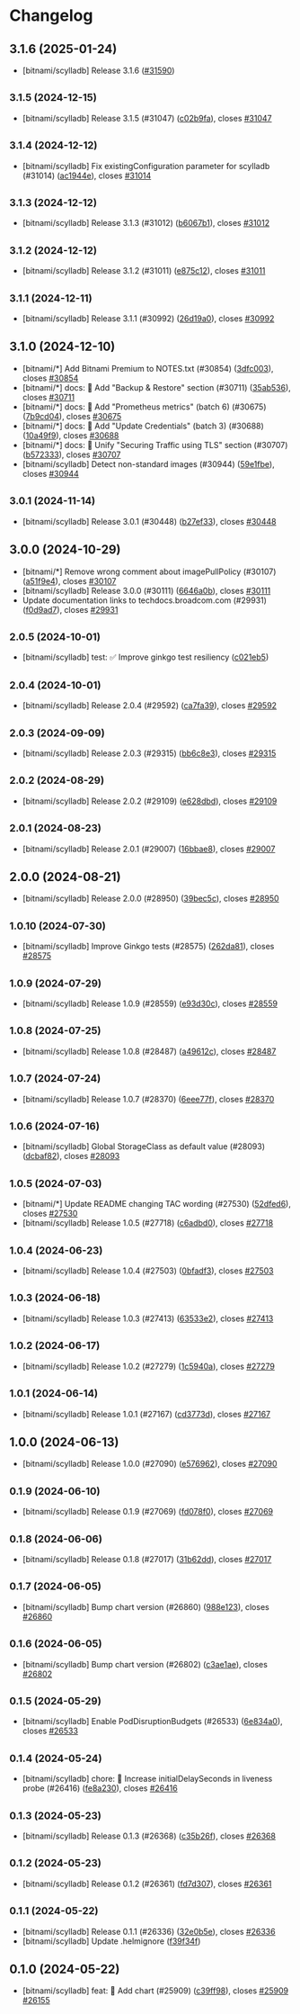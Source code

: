 # Changelog

## 3.1.6 (2025-01-24)

* [bitnami/scylladb] Release 3.1.6 ([#31590](https://github.com/bitnami/charts/pull/31590))

## <small>3.1.5 (2024-12-15)</small>

* [bitnami/scylladb] Release 3.1.5 (#31047) ([c02b9fa](https://github.com/bitnami/charts/commit/c02b9fa57c91e06b31ecee338e585bba0526f47e)), closes [#31047](https://github.com/bitnami/charts/issues/31047)

## <small>3.1.4 (2024-12-12)</small>

* [bitnami/scylladb] Fix existingConfiguration parameter for scylladb (#31014) ([ac1944e](https://github.com/bitnami/charts/commit/ac1944e1390e4d6cbdb289f82786c1fe8451d05b)), closes [#31014](https://github.com/bitnami/charts/issues/31014)

## <small>3.1.3 (2024-12-12)</small>

* [bitnami/scylladb] Release 3.1.3 (#31012) ([b6067b1](https://github.com/bitnami/charts/commit/b6067b1641d738898e0fd033ce38bec9ded58175)), closes [#31012](https://github.com/bitnami/charts/issues/31012)

## <small>3.1.2 (2024-12-12)</small>

* [bitnami/scylladb] Release 3.1.2 (#31011) ([e875c12](https://github.com/bitnami/charts/commit/e875c1268312b61204b6599a517c546130b41ea5)), closes [#31011](https://github.com/bitnami/charts/issues/31011)

## <small>3.1.1 (2024-12-11)</small>

* [bitnami/scylladb] Release 3.1.1 (#30992) ([26d19a0](https://github.com/bitnami/charts/commit/26d19a06d79c1e40d9c376eac26bc9b4a01d7e66)), closes [#30992](https://github.com/bitnami/charts/issues/30992)

## 3.1.0 (2024-12-10)

* [bitnami/*] Add Bitnami Premium to NOTES.txt (#30854) ([3dfc003](https://github.com/bitnami/charts/commit/3dfc00376df6631f0ce54b8d440d477f6caa6186)), closes [#30854](https://github.com/bitnami/charts/issues/30854)
* [bitnami/*] docs: :memo: Add "Backup & Restore" section (#30711) ([35ab536](https://github.com/bitnami/charts/commit/35ab5363741e7548f4076f04da6e62d10153c60c)), closes [#30711](https://github.com/bitnami/charts/issues/30711)
* [bitnami/*] docs: :memo: Add "Prometheus metrics" (batch 6) (#30675) ([7b9cd04](https://github.com/bitnami/charts/commit/7b9cd04c2ffc730a0d62da787f2d4967c0ede47c)), closes [#30675](https://github.com/bitnami/charts/issues/30675)
* [bitnami/*] docs: :memo: Add "Update Credentials" (batch 3) (#30688) ([10a49f9](https://github.com/bitnami/charts/commit/10a49f9ff2db1d9d11a6edd1c40a9f61803241bc)), closes [#30688](https://github.com/bitnami/charts/issues/30688)
* [bitnami/*] docs: :memo: Unify "Securing Traffic using TLS" section (#30707) ([b572333](https://github.com/bitnami/charts/commit/b57233336e4fe9af928ecb4f2a5f334011efb1bc)), closes [#30707](https://github.com/bitnami/charts/issues/30707)
* [bitnami/scylladb] Detect non-standard images (#30944) ([59e1fbe](https://github.com/bitnami/charts/commit/59e1fbe4b62e9730d07ea6f0e22f52defe64940c)), closes [#30944](https://github.com/bitnami/charts/issues/30944)

## <small>3.0.1 (2024-11-14)</small>

* [bitnami/scylladb] Release 3.0.1 (#30448) ([b27ef33](https://github.com/bitnami/charts/commit/b27ef3335324cf0d512aa97f45d4b469d814a45e)), closes [#30448](https://github.com/bitnami/charts/issues/30448)

## 3.0.0 (2024-10-29)

* [bitnami/*] Remove wrong comment about imagePullPolicy (#30107) ([a51f9e4](https://github.com/bitnami/charts/commit/a51f9e4bb0fbf77199512d35de7ac8abe055d026)), closes [#30107](https://github.com/bitnami/charts/issues/30107)
* [bitnami/scylladb] Release 3.0.0 (#30111) ([6646a0b](https://github.com/bitnami/charts/commit/6646a0bd42f871ea68eef66153037a036b0cbb0f)), closes [#30111](https://github.com/bitnami/charts/issues/30111)
* Update documentation links to techdocs.broadcom.com (#29931) ([f0d9ad7](https://github.com/bitnami/charts/commit/f0d9ad78f39f633d275fc576d32eae78ded4d0b8)), closes [#29931](https://github.com/bitnami/charts/issues/29931)

## <small>2.0.5 (2024-10-01)</small>

* [bitnami/scylladb] test: :white_check_mark: Improve ginkgo test resiliency ([c021eb5](https://github.com/bitnami/charts/commit/c021eb5139b6519d65f006b9a45aba55178d9343))

## <small>2.0.4 (2024-10-01)</small>

* [bitnami/scylladb] Release 2.0.4 (#29592) ([ca7fa39](https://github.com/bitnami/charts/commit/ca7fa39a7c3b6dfbbdbbbeb1f8da6ca840c5b7c0)), closes [#29592](https://github.com/bitnami/charts/issues/29592)

## <small>2.0.3 (2024-09-09)</small>

* [bitnami/scylladb] Release 2.0.3 (#29315) ([bb6c8e3](https://github.com/bitnami/charts/commit/bb6c8e3e8a7bbf630506ea477681a890bb8d3fa6)), closes [#29315](https://github.com/bitnami/charts/issues/29315)

## <small>2.0.2 (2024-08-29)</small>

* [bitnami/scylladb] Release 2.0.2 (#29109) ([e628dbd](https://github.com/bitnami/charts/commit/e628dbd18babc87a87f300f5d3d18f76f56c056f)), closes [#29109](https://github.com/bitnami/charts/issues/29109)

## <small>2.0.1 (2024-08-23)</small>

* [bitnami/scylladb] Release 2.0.1 (#29007) ([16bbae8](https://github.com/bitnami/charts/commit/16bbae8dc8ccf2643ed00a99099fde1a9e78fc8a)), closes [#29007](https://github.com/bitnami/charts/issues/29007)

## 2.0.0 (2024-08-21)

* [bitnami/scylladb] Release 2.0.0 (#28950) ([39bec5c](https://github.com/bitnami/charts/commit/39bec5c39ad2a70949188e5992e6613600ec2510)), closes [#28950](https://github.com/bitnami/charts/issues/28950)

## <small>1.0.10 (2024-07-30)</small>

* [bitnami/scylladb] Improve Ginkgo tests (#28575) ([262da81](https://github.com/bitnami/charts/commit/262da81bdc64bb8576ed9207c8e76a892139527a)), closes [#28575](https://github.com/bitnami/charts/issues/28575)

## <small>1.0.9 (2024-07-29)</small>

* [bitnami/scylladb] Release 1.0.9 (#28559) ([e93d30c](https://github.com/bitnami/charts/commit/e93d30ce0b85f634295c2881e1a947bf47161864)), closes [#28559](https://github.com/bitnami/charts/issues/28559)

## <small>1.0.8 (2024-07-25)</small>

* [bitnami/scylladb] Release 1.0.8 (#28487) ([a49612c](https://github.com/bitnami/charts/commit/a49612c075f8492deccc6d74a5f408f4d0be5674)), closes [#28487](https://github.com/bitnami/charts/issues/28487)

## <small>1.0.7 (2024-07-24)</small>

* [bitnami/scylladb] Release 1.0.7 (#28370) ([6eee77f](https://github.com/bitnami/charts/commit/6eee77fb17bc3d841a83cea4c7899ca703c32d2d)), closes [#28370](https://github.com/bitnami/charts/issues/28370)

## <small>1.0.6 (2024-07-16)</small>

* [bitnami/scylladb] Global StorageClass as default value (#28093) ([dcbaf82](https://github.com/bitnami/charts/commit/dcbaf828c1c50e417260442ce95532fb2c340517)), closes [#28093](https://github.com/bitnami/charts/issues/28093)

## <small>1.0.5 (2024-07-03)</small>

* [bitnami/*] Update README changing TAC wording (#27530) ([52dfed6](https://github.com/bitnami/charts/commit/52dfed6bac44d791efabfaf06f15daddc4fefb0c)), closes [#27530](https://github.com/bitnami/charts/issues/27530)
* [bitnami/scylladb] Release 1.0.5 (#27718) ([c6adbd0](https://github.com/bitnami/charts/commit/c6adbd0855240c1b43c0bf1c658efe330f1d8ad4)), closes [#27718](https://github.com/bitnami/charts/issues/27718)

## <small>1.0.4 (2024-06-23)</small>

* [bitnami/scylladb] Release 1.0.4 (#27503) ([0bfadf3](https://github.com/bitnami/charts/commit/0bfadf34a8d10aaca7ba27c1560b4e4c85b1272b)), closes [#27503](https://github.com/bitnami/charts/issues/27503)

## <small>1.0.3 (2024-06-18)</small>

* [bitnami/scylladb] Release 1.0.3 (#27413) ([63533e2](https://github.com/bitnami/charts/commit/63533e20c7d813dcc673c55b8a6ebc6ee34a6ef3)), closes [#27413](https://github.com/bitnami/charts/issues/27413)

## <small>1.0.2 (2024-06-17)</small>

* [bitnami/scylladb] Release 1.0.2 (#27279) ([1c5940a](https://github.com/bitnami/charts/commit/1c5940a8bc2b0abc89a565c1e8fdba4b7dfc77bf)), closes [#27279](https://github.com/bitnami/charts/issues/27279)

## <small>1.0.1 (2024-06-14)</small>

* [bitnami/scylladb] Release 1.0.1 (#27167) ([cd3773d](https://github.com/bitnami/charts/commit/cd3773d377c38090f5404866df1321517f1aaf55)), closes [#27167](https://github.com/bitnami/charts/issues/27167)

## 1.0.0 (2024-06-13)

* [bitnami/scylladb] Release 1.0.0 (#27090) ([e576962](https://github.com/bitnami/charts/commit/e5769627c16a06e3a87e4d4d68dee8519f1bdfcd)), closes [#27090](https://github.com/bitnami/charts/issues/27090)

## <small>0.1.9 (2024-06-10)</small>

* [bitnami/scylladb] Release 0.1.9 (#27069) ([fd078f0](https://github.com/bitnami/charts/commit/fd078f0de0947450f4402d7abfd1a0b615babc20)), closes [#27069](https://github.com/bitnami/charts/issues/27069)

## <small>0.1.8 (2024-06-06)</small>

* [bitnami/scylladb] Release 0.1.8 (#27017) ([31b62dd](https://github.com/bitnami/charts/commit/31b62dd5fb41072fe0ac163d9245a48fb6947a00)), closes [#27017](https://github.com/bitnami/charts/issues/27017)

## <small>0.1.7 (2024-06-05)</small>

* [bitnami/scylladb] Bump chart version (#26860) ([988e123](https://github.com/bitnami/charts/commit/988e123378b6e8a77daddbd3f763af20a859659c)), closes [#26860](https://github.com/bitnami/charts/issues/26860)

## <small>0.1.6 (2024-06-05)</small>

* [bitnami/scylladb] Bump chart version (#26802) ([c3ae1ae](https://github.com/bitnami/charts/commit/c3ae1ae9b97d8fc3beea4285a440fc53cd1f82af)), closes [#26802](https://github.com/bitnami/charts/issues/26802)

## <small>0.1.5 (2024-05-29)</small>

* [bitnami/scylladb] Enable PodDisruptionBudgets (#26533) ([6e834a0](https://github.com/bitnami/charts/commit/6e834a0a5c00f82cff1c5ffdff2fb717c887ba12)), closes [#26533](https://github.com/bitnami/charts/issues/26533)

## <small>0.1.4 (2024-05-24)</small>

* [bitnami/scylladb] chore: :wrench: Increase initialDelaySeconds in liveness probe (#26416) ([fe8a230](https://github.com/bitnami/charts/commit/fe8a230d41274f0222e85d9c5ca581a1d497aef9)), closes [#26416](https://github.com/bitnami/charts/issues/26416)

## <small>0.1.3 (2024-05-23)</small>

* [bitnami/scylladb] Release 0.1.3 (#26368) ([c35b26f](https://github.com/bitnami/charts/commit/c35b26f04310369303d7e4a2073713cb2cd6cb11)), closes [#26368](https://github.com/bitnami/charts/issues/26368)

## <small>0.1.2 (2024-05-23)</small>

* [bitnami/scylladb] Release 0.1.2 (#26361) ([fd7d307](https://github.com/bitnami/charts/commit/fd7d3072f8c542f55c1b328870d68db574da9f99)), closes [#26361](https://github.com/bitnami/charts/issues/26361)

## <small>0.1.1 (2024-05-22)</small>

* [bitnami/scylladb] Release 0.1.1 (#26336) ([32e0b5e](https://github.com/bitnami/charts/commit/32e0b5e478aba900cb7f8ced93eb82dec855e00b)), closes [#26336](https://github.com/bitnami/charts/issues/26336)
* [bitnami/scylladb] Update .helmignore ([f39f34f](https://github.com/bitnami/charts/commit/f39f34fb95ae961d7511f4b57249f74f8c4f6329))

## 0.1.0 (2024-05-22)

* [bitnami/scylladb] feat: :tada: Add chart (#25909) ([c39ff98](https://github.com/bitnami/charts/commit/c39ff9890b8b8725c7dc879b668d68a6d24b882a)), closes [#25909](https://github.com/bitnami/charts/issues/25909) [#26155](https://github.com/bitnami/charts/issues/26155)
